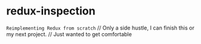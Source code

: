 # redux-inspection

`Reimplementing Redux from scratch`
// Only a side hustle, I can finish this or my next project.
// Just wanted to get comfortable
